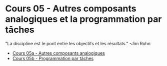 # Cours 05 - Autres composants analogiques et la programmation par tâches 

"La discipline est le pont entre les objectifs et les résultats." -Jim Rohn

- [Cours 05a - Autres composants analogiques](./c05a_analog/readme.md)
- [Cours 05b - Programmation par tâches](./c05b_taches/readme.md)


